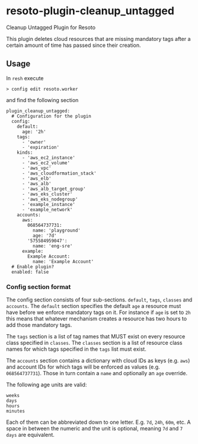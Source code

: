# resoto-plugin-cleanup_untagged
Cleanup Untagged Plugin for Resoto

This plugin deletes cloud resources that are missing mandatory tags after a certain amount of time has passed since their creation.

## Usage

In `resh` execute

```
> config edit resoto.worker
```

and find the following section

```
plugin_cleanup_untagged:
  # Configuration for the plugin
  config:
    default:
      age: '2h'
    tags:
      - 'owner'
      - 'expiration'
    kinds:
      - 'aws_ec2_instance'
      - 'aws_ec2_volume'
      - 'aws_vpc'
      - 'aws_cloudformation_stack'
      - 'aws_elb'
      - 'aws_alb'
      - 'aws_alb_target_group'
      - 'aws_eks_cluster'
      - 'aws_eks_nodegroup'
      - 'example_instance'
      - 'example_network'
    accounts:
      aws:
        068564737731:
          name: 'playground'
          age: '7d'
        '575584959047':
          name: 'eng-sre'
      example:
        Example Account:
          name: 'Example Account'
  # Enable plugin?
  enabled: false
```

### Config section format

The config section consists of four sub-sections. `default`, `tags`, `classes` and `accounts`. The `default` section specifies the default `age` a resource must have before we enforce mandatory tags on it. For instance if `age` is set to `2h` this means that whatever mechanism creates a resource has two hours to add those mandatory tags.

The `tags` section is a list of tag names that MUST exist on every resource class specified in `classes`. The `classes` section is a list of resource class names for which tags specified in the `tags` list must exist.

The `accounts` section contains a dictionary with cloud IDs as keys (e.g. `aws`) and account IDs for which tags will be enforced as values (e.g. `068564737731`). Those in turn contain a `name` and optionally an `age` override.

The following age units are valid:

```
weeks
days
hours
minutes
```

Each of them can be abbreviated down to one letter. E.g. `7d`, `24h`, `60m`, etc. A space in between the numeric and the unit is optional, meaning `7d` and `7 days` are equivalent.
